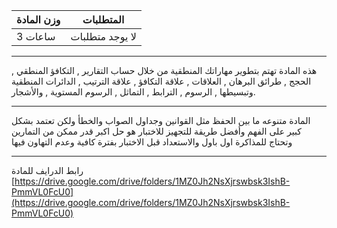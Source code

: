 | وزن المادة | المتطلبات |
|---|---|
| 3 ساعات | لا يوجد متطلبات |

---

هذه المادة تهتم بتطوير مهاراتك المنطقية من خلال حساب التقارير , التكافؤ المنطقي , الحجج , طرائق البرهان , العلاقات ,
علاقة التكافؤ , علاقة الترتيب , الدائرات المنطقية وتبسيطها , الرسوم , الترابط , التماثل , الرسوم المستوية , والأشجار.

---
المادة متنوعه ما بين الحفظ مثل القوانين وجداول الصواب والخطأ ولكن تعتمد بشكل كبير على الفهم وأفضل طريقة للتجهيز للاختبار
هو حل اكبر قدر ممكن من التمارين وتحتاج للمذاكرة اول باول والاستعداد قبل الاختبار بفترة كافية وعدم التهاون فيها

---
رابط الدرايف للمادة
[https://drive.google.com/drive/folders/1MZ0Jh2NsXjrswbsk3IshB-PmmVL0FcU0](https://drive.google.com/drive/folders/1MZ0Jh2NsXjrswbsk3IshB-PmmVL0FcU0)
